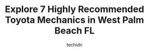 ---
layout: ampstory
image: https://images.unsplash.com/photo-1567808291548-fc3ee04dbcf0?ixlib=rb-4.0.3&ixid=MnwxMjA3fDB8MHxwaG90by1wYWdlfHx8fGVufDB8fHx8&auto=format&fit=crop&w=640&h=853&q=80
author: techidn
featured: false
description: Trust your vehicles maintenance and repairs to the 7 best Toyota Mechanic in West Palm Beach FL, USA. With their extensive experience, cutting-edge technology, and commitment to customer sa
title: Explore 7 Highly Recommended Toyota Mechanics in West Palm Beach FL
cover:
   title: Explore 7 Highly Recommended Toyota Mechanics in West Palm Beach FL
   subtitle: Rickpate
   background: https://images.unsplash.com/photo-1567808291548-fc3ee04dbcf0?ixlib=rb-4.0.3&ixid=MnwxMjA3fDB8MHxwaG90by1wYWdlfHx8fGVufDB8fHx8&auto=format&fit=crop&w=640&h=853&q=80

pages: 
 - layout: thirds
   top: <h1>#1 Foreign Affairs Auto</h1>
   bottom: "<p>I wouldnt recommend this shop for anything but a quick service/maintenance. I brought my 2003 760li to them with an intermittent limp mode issue that they could not re</p>"
   background: https://www.knot35.com/toplist/wp-content/uploads/2023/06/best-toyota-mechanic-1-in-west-palm-beach-fl-1685833052.jpeg
   backgroundblur: true
 - layout: thirds
   top: <h1>#2 Master Techs Auto Repair</h1>
   bottom: "<p>7808-B, Okeechobee Blvd, West Palm Beach, FL 33411, United States</p>"
   background: https://www.knot35.com/toplist/wp-content/uploads/2023/06/best-toyota-mechanic-2-in-west-palm-beach-fl-1685833052.jpeg
   cta:
      link: https://www.knot35.com/toplist/explore-7-highly-recommended-toyota-mechanics-in-west-palm-beach-fl/
      text: Explore 7 Highly Recommended Toyota Mechanics in West Palm Beach FL
 - layout: thirds
   top: <h1>#3 Southern 441 Toyota Service Center</h1>
   bottom: "<p>9205 Southern Blvd, Royal Palm Beach, FL 33411, United States</p>"
   background: https://www.knot35.com/toplist/wp-content/uploads/2023/06/best-toyota-mechanic-3-in-west-palm-beach-fl-1685833052.jpeg
   cta:
      link: https://www.knot35.com/toplist/explore-7-highly-recommended-toyota-mechanics-in-west-palm-beach-fl/
      text: Explore 7 Highly Recommended Toyota Mechanics in West Palm Beach FL
 - layout: thirds
   top: <h1>#4 Foreign Auto Specialists</h1>
   bottom: "<p>8446 Belvedere Rd, West Palm Beach, FL 33411, United States</p>"
   background: https://images.unsplash.com/photo-1552083974-186346191183?ixlib=rb-4.0.3&ixid=MnwxMjA3fDB8MHxwaG90by1wYWdlfHx8fGVufDB8fHx8&auto=format&fit=crop&w=640&h=853&q=80
   cta:
      link: https://www.knot35.com/toplist/explore-7-highly-recommended-toyota-mechanics-in-west-palm-beach-fl/
      text: Explore 7 Highly Recommended Toyota Mechanics in West Palm Beach FL
 - layout: thirds
   top: <h1>#5 Lexus of Palm Beach Service Center</h1>
   bottom: "<p>5700 Okeechobee Blvd A, West Palm Beach, FL 33417, United States</p>"
   background: https://images.unsplash.com/photo-1604871000636-074fa5117945?ixlib=rb-4.0.3&ixid=MnwxMjA3fDB8MHxwaG90by1wYWdlfHx8fGVufDB8fHx8&auto=format&fit=crop&w=640&h=853&q=80
   cta:
      link: https://www.knot35.com/toplist/explore-7-highly-recommended-toyota-mechanics-in-west-palm-beach-fl/
      text: Explore 7 Highly Recommended Toyota Mechanics in West Palm Beach FL
 - layout: thirds
   top: <h1>#6 Car Clinic Auto Repair</h1>
   bottom: "<p>7001 Norton Ave #12, West Palm Beach, FL 33405, United States</p>"
   background: https://images.unsplash.com/photo-1591393223703-56fe1347ac62?ixlib=rb-4.0.3&ixid=MnwxMjA3fDB8MHxwaG90by1wYWdlfHx8fGVufDB8fHx8&auto=format&fit=crop&w=640&h=853&q=80
   cta:
      link: https://www.knot35.com/toplist/explore-7-highly-recommended-toyota-mechanics-in-west-palm-beach-fl/
      text: Explore 7 Highly Recommended Toyota Mechanics in West Palm Beach FL
 - layout: thirds
   top: <h1>#7 Petes Auto Repair</h1>
   bottom: "<p>4349 Okeechobee Blvd, West Palm Beach, FL 33409, United States</p>"
   background: https://images.unsplash.com/photo-1549241520-425e3dfc01cb?ixlib=rb-4.0.3&ixid=MnwxMjA3fDB8MHxwaG90by1wYWdlfHx8fGVufDB8fHx8&auto=format&fit=crop&w=640&h=853&q=80
   cta:
      link: https://www.knot35.com/toplist/explore-7-highly-recommended-toyota-mechanics-in-west-palm-beach-fl/
      text: Explore 7 Highly Recommended Toyota Mechanics in West Palm Beach FL
 - layout: thirds
   middle: Continue reading...
   background: https://images.unsplash.com/photo-1614648718611-0635f29016cb?ixlib=rb-4.0.3&ixid=MnwxMjA3fDB8MHxwaG90by1wYWdlfHx8fGVufDB8fHx8&auto=format&fit=crop&w=640&h=853&q=80
   cta:
      link: https://www.knot35.com/toplist/explore-7-highly-recommended-toyota-mechanics-in-west-palm-beach-fl/
      text: Explore 7 Highly Recommended Toyota Mechanics in West Palm Beach FL
      
---